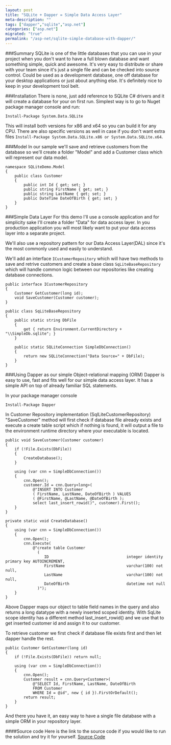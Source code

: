 ```yaml
---
layout: post
title: "SQLite + Dapper = Simple Data Access Layer"
meta-description: ""
tags: ["dapper","sqlite","asp.net"]
categories: ["asp.net"]
migrated: "true"
permalink: "/asp-net/sqlite-simple-database-with-dapper/"
---
```

###Summary
SQLite is one of the little databases that you can use in your project when you don't want to have a full blown database and want something simple, quick and awesome. It's very easy to distribute or share with your team since it's just a single file and can be checked into source control. Could be used as a development database, one off database for your desktop applications or just about anything else. It's definitely nice to keep in your development tool belt. 

###Installation
There is none, just add reference to SQLite C# drivers and it will create a database for your on first run. Simplest way is to go to Nuget package manager console and run: 

    Install-Package System.Data.SQLite

This will install both versions for x86 and x64 so you can build it for any CPU. There are also specific versions as well in case if you don't want extra files `Install-Package System.Data.SQLite.x86 or System.Data.SQLite.x64`.

###Model
In our sample we'll save and retrieve customers from the database so we'll create a folder "Model" and add a Customer class which will represent our data model. 

    namespace SQLiteDemo.Model
    {
        public class Customer
        {
            public int Id { get; set; }
            public string FirstName { get; set; }
            public string LastName { get; set; }
            public DateTime DateOfBirth { get; set; }
        }
    }

###Simple Data Layer
For this demo I'll use a console application and for simplicity sake I'll create a folder "Data" for data access layer. In you production application you will most likely want to put your data access layer into a separate project. 

We'll also use a repository pattern for our Data Access Layer(DAL) since it's the most commonly used and easily to understand. 

We'll add an interface `ICustomerRepository` which will have two methods to save and retrive customers and create a base class `SqLiteBaseRepository` which will handle common logic between our repositories like creating database connections.

    public interface ICustomerRepository
    {
        Customer GetCustomer(long id);
        void SaveCustomer(Customer customer);
    }

    public class SqLiteBaseRepository
    {
        public static string DbFile
        {
            get { return Environment.CurrentDirectory + "\\SimpleDb.sqlite"; }
        }
    
        public static SQLiteConnection SimpleDbConnection()
        {
            return new SQLiteConnection("Data Source=" + DbFile);
        }
    }

###Using Dapper as our simple Object-relational mapping (ORM)
Dapper is easy to use, fast and fits well for our simple data access layer. It has a simple API on top of already familiar SQL statements.

In your package manager console

    Install-Package Dapper

In Customer Repository implementation (SqlLiteCustomerRepository) "SaveCustomer" method will first check if database file already exists and execute a create table script which if nothing is found, it will output a file to the environment runtime directory where your executable is located. 

    public void SaveCustomer(Customer customer)
    {
        if (!File.Exists(DbFile))
        {
            CreateDatabase();
        }
    
        using (var cnn = SimpleDbConnection())
        {
            cnn.Open();
            customer.Id = cnn.Query<long>(
                @"INSERT INTO Customer 
                ( FirstName, LastName, DateOfBirth ) VALUES 
                ( @FirstName, @LastName, @DateOfBirth );
                select last_insert_rowid()", customer).First();
        }
    }
    
    private static void CreateDatabase()
    {
        using (var cnn = SimpleDbConnection())
        {
            cnn.Open();
            cnn.Execute(
                @"create table Customer
                  (
                     ID                                  integer identity primary key AUTOINCREMENT,
                     FirstName                           varchar(100) not null,
                     LastName                            varchar(100) not null,
                     DateOfBirth                         datetime not null
                  )");
        }
    }

Above Dapper maps our object to table field names in the query and also returns a long datatype with a newly inserted scoped identity. With SqLite scope identity has a different method last_insert_rowid() and we use that to get inserted customer id and assign it to our customer. 

To retrieve customer we first check if database file exists first and then let dapper handle the rest. 

    public Customer GetCustomer(long id)
    {
        if (!File.Exists(DbFile)) return null;
    
        using (var cnn = SimpleDbConnection())
        {
            cnn.Open();
            Customer result = cnn.Query<Customer>(
                @"SELECT Id, FirstName, LastName, DateOfBirth
                FROM Customer
                WHERE Id = @id", new { id }).FirstOrDefault();
            return result;
        }
    }

And there you have it, an easy way to have a single file database with a simple ORM in your repository layer. 

####Source code
Here is the link to the source code if you would like to run the solution and try it for yourself. [Source Code][1]


  [1]: https://github.com/mercury2269/SQLiteDemo